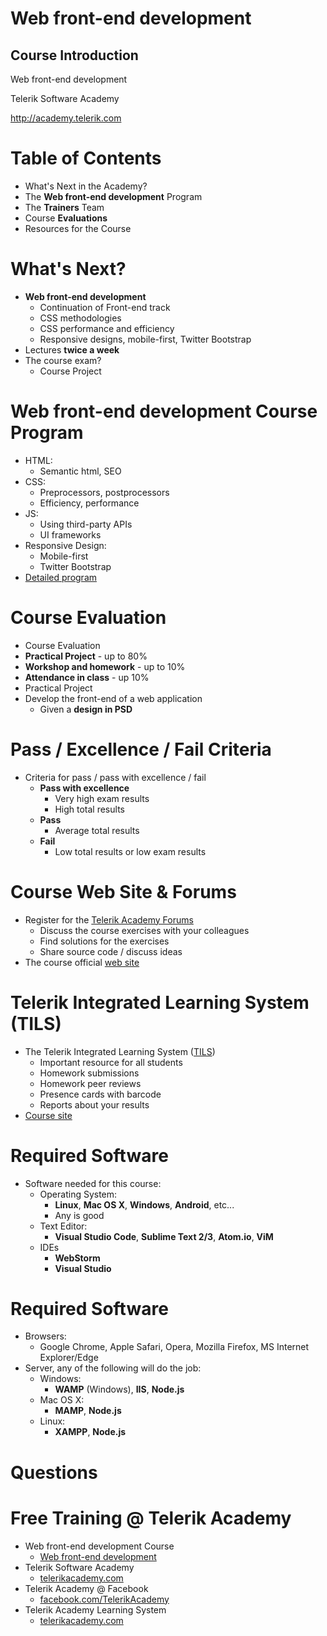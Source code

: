 <!-- section start -->

<!-- attr: {id: 'title', class: 'slide-title', hasScriptWrapper: true} -->
# Web front-end development
## Course Introduction

<div class="signature">
    <p class="signature-course">Web front-end development</p>
    <p class="signature-initiative">Telerik Software Academy</p>
    <a href="http://academy.telerik.com" class="signature-link">http://academy.telerik.com</a>
</div>

<!-- section start -->

<!-- attr: { id:'table-of-contents' } -->
# Table of Contents

- What's Next in the Academy?
- The **Web front-end development** Program
- The **Trainers** Team
- Course **Evaluations**
- Resources for the Course

<!--  section start -->

<!-- attr: { class:'slide-section', id:'coming-next', showInPresentation: true } -->
<!-- # Web front-end development
## The Next (Last) Module in the Software Academy -->

<!-- attr: { hasScriptWrapper:true, style:'font-size:0.9em' } -->

# What's Next?

* **Web front-end development**
  - Continuation of Front-end track
  - CSS methodologies
  - CSS performance and efficiency
  - Responsive designs, mobile-first, Twitter Bootstrap
* Lectures **twice a week**
* The course exam?
  - Course Project

<!--  section start -->

<!-- attr: {class: 'slide-section', id: 'databases-program', showInPresentation: true} -->
<!-- # Web front-end development Course Program
## What Will We Cover in the Course? -->

<!-- attr: {style: 'font-size: 40px'} -->
# Web front-end development Course Program

- HTML:
  - Semantic html, SEO
- CSS:
  - Preprocessors, postprocessors
  - Efficiency, performance
- JS:
  - Using third-party APIs
  - UI frameworks
- Responsive Design:
  - Mobile-first
  - Twitter Bootstrap
- [Detailed program](https://github.com/TelerikAcademy/Slice-and-Dice)

<!--  section start -->

<!-- attr: {id: 'evaluation', class: 'slide-section', showInPresentation: true} -->
<!-- # Course Evaluation
## Thank God there are.. NO Bonuses -->

<!-- attr: { style:'font-size:0.9em' } -->
# Course Evaluation

-  Course Evaluation
  - **Practical Project** - up to 80%
  - **Workshop and homework** - up to 10%
  - **Attendance in class** - up 10%
-  Practical Project
  - Develop the front-end of a web application
    - Given a **design in PSD**

# Pass / Excellence / Fail Criteria

- Criteria for pass / pass with excellence / fail
  - **Pass with excellence**
    - Very high exam results
    - High total results
  - **Pass**
    - Average total results
  - **Fail**
    - Low total results or low exam results

<!--  section start -->

<!-- attr: { id:'resources', class:'slide-section', showInPresentation: true } -->
<!-- # Resources
## Additional to this Course Content? -->

# Course Web Site & Forums
-	Register for the [Telerik Academy Forums](http://telerikacademy.com/Forum/Category/22/slice-and-dice-2015)
	-	Discuss the course exercises with your colleagues
	-	Find solutions for the exercises
	-	Share source code / discuss ideas
-	The course official [web site](http://telerikacademy.com/Courses/Courses/Details/294)

# Telerik Integrated Learning System (TILS)
- The Telerik Integrated Learning System ([TILS](http://www.telerikacademy.com))
  - Important resource for all students
  - Homework submissions
  -  Homework peer reviews
  - Presence cards with barcode
  - Reports about your results
- [Course site](http://telerikacademy.com/Courses/Courses/Details/294)

# Required Software

- Software needed for this course:
  - Operating System:
    - **Linux**, **Mac OS X**, **Windows**, **Android**, etc...
    - Any is good
  - Text Editor:
    - **Visual Studio Code**, **Sublime Text 2/3**, **Atom.io**, **ViM**
  - IDEs
    - **WebStorm**
    - **Visual Studio** 
# Required Software

- Browsers:
  - Google Chrome, Apple Safari, Opera, Mozilla Firefox, MS Internet Explorer/Edge
- Server, any of the following will do the job:
  - Windows:
    - **WAMP** (Windows), **IIS**, **Node.js**
  - Mac OS X:
    - **MAMP**, **Node.js**
  - Linux:
    - **XAMPP**, **Node.js**

<!-- section start -->
<!-- attr: {id: 'questions', class: 'slide-section', hasScriptWrapper:true} -->
# Questions
<!-- <img class="slide-image" showInPresentation="true"  src="imgs/questions.jpg" style="height:40%; left:30%; top:30 border-radius: 10px;" /> -->


<!-- attr: { showInPresentation: true, hasScriptWrapper: true} -->
# Free Training @ Telerik Academy

- Web front-end development Course
  - [Web front-end development](http://telerikacademy.com/Courses/Courses/Details/414)
- Telerik Software Academy
  - [telerikacademy.com](https://telerikacademy.com)
- Telerik Academy @ Facebook
  - [facebook.com/TelerikAcademy](https://facebook.com/TelerikAcademy)
- Telerik Academy Learning System
  - [telerikacademy.com](https://telerikacademy.com)

